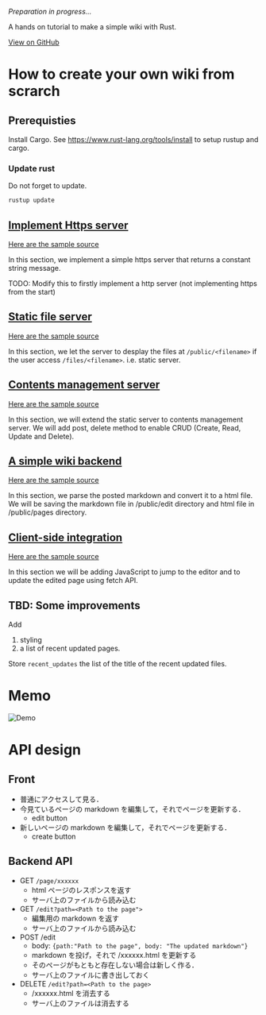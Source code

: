 _Preparation in progress..._

A hands on tutorial to make a simple wiki with Rust.

[View on GitHub](https://github.com/sano-jin/rust-hands-on-wiki)

# How to create your own wiki from scrarch

## Prerequisties

Install Cargo.
See <https://www.rust-lang.org/tools/install> to setup rustup and cargo.

### Update rust

Do not forget to update.

```sh
rustup update
```

## [Implement Https server](./https-server)

[Here are the sample source](https://github.com/sano-jin/rust-hands-on-wiki/tree/master/https-server)

In this section, we implement a simple https server that returns a constant string message.

TODO: Modify this to firstly implement a http server
(not implementing https from the start)

## [Static file server](./static-file-server)

[Here are the sample source](https://github.com/sano-jin/rust-hands-on-wiki/tree/master/static-file-server)

In this section, we let the server to desplay the files at `/public/<filename>`
if the user access `/files/<filename>`.
i.e. static server.

## [Contents management server](./contents-management-server)

[Here are the sample source](https://github.com/sano-jin/rust-hands-on-wiki/tree/master/contents-management-server)

In this section, we will extend the static server to contents management server.
We will add post, delete method to enable CRUD (Create, Read, Update and Delete).

## [A simple wiki backend](./simple-wiki-backend)

[Here are the sample source](https://github.com/sano-jin/rust-hands-on-wiki/tree/master/simple-wiki-backend)

In this section, we parse the posted markdown and convert it to a html file.
We will be saving the markdown file in /public/edit directory and html file in /public/pages directory.

## [Client-side integration](./client-side-integration)

[Here are the sample source](https://github.com/sano-jin/rust-hands-on-wiki/tree/master/client-side-intergration)

In this section we will be adding JavaScript to jump to the editor and to update the edited page
using fetch API.

## TBD: Some improvements

Add

1. styling
2. a list of recent updated pages.

Store `recent_updates` the list of the title of the recent updated files.

# Memo

![Demo](/docs/wiki-rs-demo.png)

# API design

## Front

- 普通にアクセスして見る．
- 今見ているページの markdown を編集して，それでページを更新する．
  - edit button
- 新しいページの markdown を編集して，それでページを更新する．
  - create button

## Backend API

- GET `/page/xxxxxx`
  - html ページのレスポンスを返す
  - サーバ上のファイルから読み込む
- GET `/edit?path=<Path to the page">`
  - 編集用の markdown を返す
  - サーバ上のファイルから読み込む
- POST /edit
  - body: `{path:"Path to the page", body: "The updated markdown"}`
  - markdown を投げ，それで /xxxxxx.html を更新する
  - そのページがもともと存在しない場合は新しく作る．
  - サーバ上のファイルに書き出しておく
- DELETE `/edit?path=<Path to the page>`
  - /xxxxxx.html を消去する
  - サーバ上のファイルは消去する
